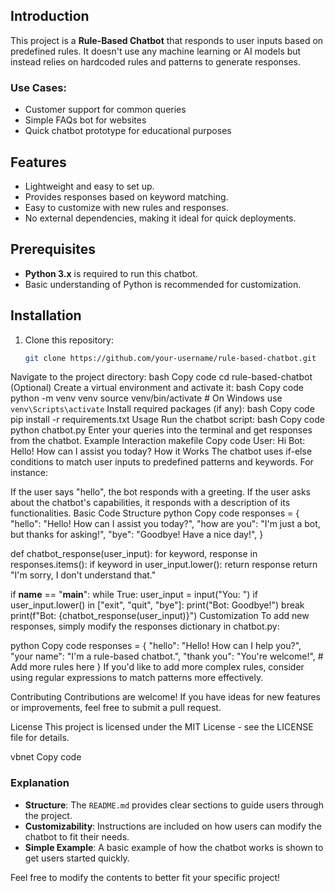 ## Introduction
This project is a **Rule-Based Chatbot** that responds to user inputs based on predefined rules. It doesn't use any machine learning or AI models but instead relies on hardcoded rules and patterns to generate responses.

### Use Cases:
- Customer support for common queries
- Simple FAQs bot for websites
- Quick chatbot prototype for educational purposes

## Features
- Lightweight and easy to set up.
- Provides responses based on keyword matching.
- Easy to customize with new rules and responses.
- No external dependencies, making it ideal for quick deployments.

## Prerequisites
- **Python 3.x** is required to run this chatbot.
- Basic understanding of Python is recommended for customization.

## Installation
1. Clone this repository:
   ```bash
   git clone https://github.com/your-username/rule-based-chatbot.git
Navigate to the project directory:
bash
Copy code
cd rule-based-chatbot
(Optional) Create a virtual environment and activate it:
bash
Copy code
python -m venv venv
source venv/bin/activate   # On Windows use `venv\Scripts\activate`
Install required packages (if any):
bash
Copy code
pip install -r requirements.txt
Usage
Run the chatbot script:
bash
Copy code
python chatbot.py
Enter your queries into the terminal and get responses from the chatbot.
Example Interaction
makefile
Copy code
User: Hi
Bot: Hello! How can I assist you today?
How it Works
The chatbot uses if-else conditions to match user inputs to predefined patterns and keywords. For instance:

If the user says "hello", the bot responds with a greeting.
If the user asks about the chatbot's capabilities, it responds with a description of its functionalities.
Basic Code Structure
python
Copy code
responses = {
    "hello": "Hello! How can I assist you today?",
    "how are you": "I'm just a bot, but thanks for asking!",
    "bye": "Goodbye! Have a nice day!",
}

def chatbot_response(user_input):
    for keyword, response in responses.items():
        if keyword in user_input.lower():
            return response
    return "I'm sorry, I don't understand that."

if __name__ == "__main__":
    while True:
        user_input = input("You: ")
        if user_input.lower() in ["exit", "quit", "bye"]:
            print("Bot: Goodbye!")
            break
        print(f"Bot: {chatbot_response(user_input)}")
Customization
To add new responses, simply modify the responses dictionary in chatbot.py:

python
Copy code
responses = {
    "hello": "Hello! How can I help you?",
    "your name": "I'm a rule-based chatbot.",
    "thank you": "You're welcome!",
    # Add more rules here
}
If you'd like to add more complex rules, consider using regular expressions to match patterns more effectively.

Contributing
Contributions are welcome! If you have ideas for new features or improvements, feel free to submit a pull request.

License
This project is licensed under the MIT License - see the LICENSE file for details.

vbnet
Copy code

### Explanation
- **Structure**: The `README.md` provides clear sections to guide users through the project.
- **Customizability**: Instructions are included on how users can modify the chatbot to fit their needs.
- **Simple Example**: A basic example of how the chatbot works is shown to get users started quickly.

Feel free to modify the contents to better fit your specific project!
